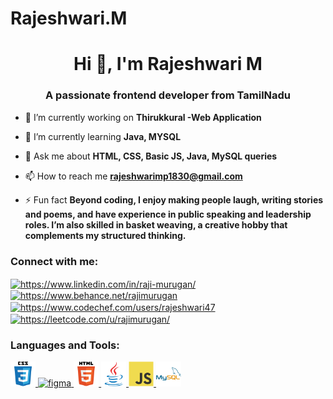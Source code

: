 # Rajeshwari.M

<h1 align="center">Hi 👋, I'm Rajeshwari M</h1>
<h3 align="center">A passionate frontend developer from TamilNadu</h3>

- 🔭 I’m currently working on **Thirukkural -Web Application**

- 🌱 I’m currently learning **Java, MYSQL**

- 💬 Ask me about **HTML, CSS, Basic JS, Java, MySQL queries**

- 📫 How to reach me **rajeshwarimp1830@gmail.com**

- ⚡ Fun fact **Beyond coding, I enjoy making people laugh, writing stories and poems, and have experience in public speaking and leadership roles. I’m also skilled in basket weaving, a creative hobby that complements my structured thinking.**

<h3 align="left">Connect with me:</h3>
<p align="left">
<a href="https://linkedin.com/in/https://www.linkedin.com/in/raji-murugan/" target="blank"><img align="center" src="https://raw.githubusercontent.com/rahuldkjain/github-profile-readme-generator/master/src/images/icons/Social/linked-in-alt.svg" alt="https://www.linkedin.com/in/raji-murugan/" height="30" width="40" /></a>
<a href="https://www.behance.net/https://www.behance.net/rajimurugan" target="blank"><img align="center" src="https://raw.githubusercontent.com/rahuldkjain/github-profile-readme-generator/master/src/images/icons/Social/behance.svg" alt="https://www.behance.net/rajimurugan" height="30" width="40" /></a>
<a href="https://www.codechef.com/users/https://www.codechef.com/users/rajeshwari47" target="blank"><img align="center" src="https://cdn.jsdelivr.net/npm/simple-icons@3.1.0/icons/codechef.svg" alt="https://www.codechef.com/users/rajeshwari47" height="30" width="40" /></a>
<a href="https://www.leetcode.com/https://leetcode.com/u/rajimurugan/" target="blank"><img align="center" src="https://raw.githubusercontent.com/rahuldkjain/github-profile-readme-generator/master/src/images/icons/Social/leet-code.svg" alt="https://leetcode.com/u/rajimurugan/" height="30" width="40" /></a>
</p>

<h3 align="left">Languages and Tools:</h3>
<p align="left"> <a href="https://www.w3schools.com/css/" target="_blank" rel="noreferrer"> <img src="https://raw.githubusercontent.com/devicons/devicon/master/icons/css3/css3-original-wordmark.svg" alt="css3" width="40" height="40"/> </a> <a href="https://www.figma.com/" target="_blank" rel="noreferrer"> <img src="https://www.vectorlogo.zone/logos/figma/figma-icon.svg" alt="figma" width="40" height="40"/> </a> <a href="https://www.w3.org/html/" target="_blank" rel="noreferrer"> <img src="https://raw.githubusercontent.com/devicons/devicon/master/icons/html5/html5-original-wordmark.svg" alt="html5" width="40" height="40"/> </a> <a href="https://www.java.com" target="_blank" rel="noreferrer"> <img src="https://raw.githubusercontent.com/devicons/devicon/master/icons/java/java-original.svg" alt="java" width="40" height="40"/> </a> <a href="https://developer.mozilla.org/en-US/docs/Web/JavaScript" target="_blank" rel="noreferrer"> <img src="https://raw.githubusercontent.com/devicons/devicon/master/icons/javascript/javascript-original.svg" alt="javascript" width="40" height="40"/> </a> <a href="https://www.mysql.com/" target="_blank" rel="noreferrer"> <img src="https://raw.githubusercontent.com/devicons/devicon/master/icons/mysql/mysql-original-wordmark.svg" alt="mysql" width="40" height="40"/> </a> </p>
